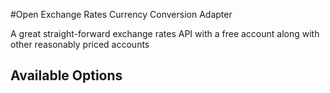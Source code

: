 #Open Exchange Rates Currency Conversion Adapter

A great straight-forward exchange rates API with a free account along with other reasonably priced accounts

## Available Options

